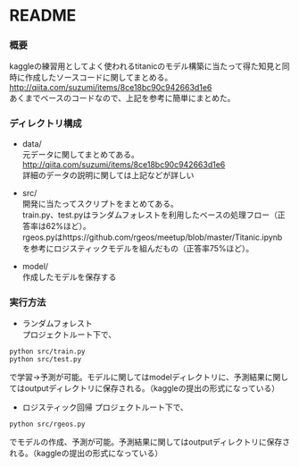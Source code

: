 # README

### 概要
kaggleの練習用としてよく使われるtitanicのモデル構築に当たって得た知見と同時に作成したソースコードに関してまとめる。  
http://qiita.com/suzumi/items/8ce18bc90c942663d1e6  
あくまでベースのコードなので、上記を参考に簡単にまとめた。

### ディレクトリ構成
- data/  
元データに関してまとめてある。  
http://qiita.com/suzumi/items/8ce18bc90c942663d1e6  
詳細のデータの説明に関しては上記などが詳しい  

- src/  
開発に当たってスクリプトをまとめてある。  
train.py、test.pyはランダムフォレストを利用したベースの処理フロー（正答率は62%ほど）。  
rgeos.pyはhttps://github.com/rgeos/meetup/blob/master/Titanic.ipynb
を参考にロジスティックモデルを組んだもの（正答率75%ほど）。  

- model/  
作成したモデルを保存する  

### 実行方法
- ランダムフォレスト  
プロジェクトルート下で、  
```
python src/train.py  
python src/test.py  
```
で学習→予測が可能。モデルに関してはmodelディレクトリに、予測結果に関してはoutputディレクトリに保存される。（kaggleの提出の形式になっている）  

- ロジスティック回帰
プロジェクトルート下で、
```
python src/rgeos.py
```
でモデルの作成、予測が可能。予測結果に関してはoutputディレクトリに保存される。（kaggleの提出の形式になっている）
